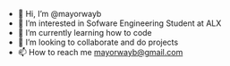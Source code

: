 - 👋 Hi, I’m @mayorwayb
- 👀 I’m interested in Sofware Engineering Student at ALX
- 🌱 I’m currently learning how to code
- 💞️ I’m looking to collaborate and do projects
- 📫 How to reach me mayorwayb@gmail.com

<!---
mayorwayb/mayorwayb is a ✨ special ✨ repository because its `README.md` (this file) appears on your GitHub profile.
You can click the Preview link to take a look at your changes.
--->

